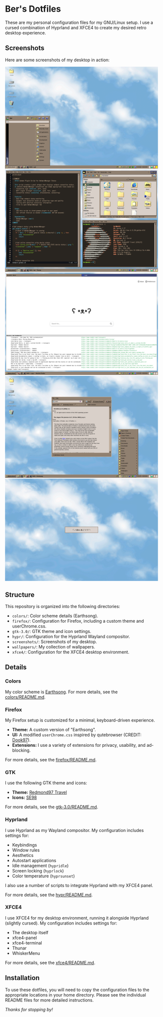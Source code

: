 # Ber's Dotfiles

These are my personal configuration files for my GNU/Linux setup. I use a cursed combination of Hyprland and XFCE4 to create my desired retro desktop experience.

## Screenshots

Here are some screenshots of my desktop in action:

![Clean Desktop](./screenshots/clean.png)
![Dirty Desktop](./screenshots/dirty.png)
![Firefox](./screenshots/firefox.png)
![Floating Windows](./screenshots/floating.png)
![Lock Screen](./screenshots/lock.png)

## Structure

This repository is organized into the following directories:

*   `colors/`: Color scheme details (Earthsong).
*   `firefox/`: Configuration for Firefox, including a custom theme and userChrome.css.
*   `gtk-3.0/`: GTK theme and icon settings.
*   `hypr/`: Configuration for the Hyprland Wayland compositor.
*   `screenshots/`: Screenshots of my desktop.
*   `wallpapers/`: My collection of wallpapers.
*   `xfce4/`: Configuration for the XFCE4 desktop environment.

## Details

### Colors

My color scheme is [Earthsong](https://github.com/Gogh-Co/Gogh/blob/master/themes/Earthsong.yml).
For more details, see the [colors/README.md](./colors/README.md).

### Firefox

My Firefox setup is customized for a minimal, keyboard-driven experience.

*   **Theme:** A custom version of "Earthsong".
*   **UI:** A modified `userChrome.css` inspired by qutebrowser (CREDIT: [Dook97](https://github.com/Dook97/firefox-qutebrowser-userchrome)).
*   **Extensions:** I use a variety of extensions for privacy, usability, and ad-blocking.

For more details, see the [firefox/README.md](./firefox/README.md).

### GTK

I use the following GTK theme and icons:

*   **Theme:** [Redmond97 Travel](https://github.com/matthewmx86/Redmond97/tree/master/Theme/csd/Redmond97%20Travel)
*   **Icons:** [SE98](https://github.com/nestoris/Win98SE)

For more details, see the [gtk-3.0/README.md](./gtk-3.0/README.md).

### Hyprland

I use Hyprland as my Wayland compositor. My configuration includes settings for:

*   Keybindings
*   Window rules
*   Aesthetics
*   Autostart applications
*   Idle management (`hypridle`)
*   Screen locking (`hyprlock`)
*   Color temperature (`hyprsunset`)

I also use a number of scripts to integrate Hyprland with my XFCE4 panel.

For more details, see the [hypr/README.md](./hypr/README.md).

### XFCE4

I use XFCE4 for my desktop environment, running it alongside Hyprland (slightly cursed). My configuration includes settings for:

*   The desktop itself
*   xfce4-panel
*   xfce4-terminal
*   Thunar
*   WhiskerMenu

For more details, see the [xfce4/README.md](./xfce4/README.md).

## Installation

To use these dotfiles, you will need to copy the configuration files to the appropriate locations in your home directory. Please see the individual README files for more detailed instructions.

*Thanks for stopping by!*
